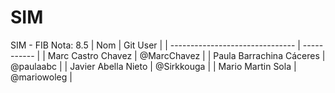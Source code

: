 # SIM
 SIM - FIB
 Nota: 8.5
| Nom                             |  Git User    |
| ------------------------------- |  ----------- |
| Marc Castro Chavez              |  @MarcChavez | 
| Paula Barrachina Cáceres        |  @paulaabc   |
| Javier Abella Nieto             |  @Sirkkouga  | 
| Mario Martin Sola               |  @mariowoleg | 

